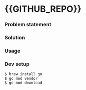 # {{GITHUB_REPO}}


### Problem statement

### Solution

### Usage

### Dev setup
```
$ brew install go
$ go mod vendor
$ go mod download
```
